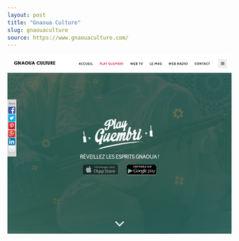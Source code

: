 ```yaml
---
layout: post
title: "Gnaoua Culture"
slug: gnaouaculture
source: https://www.gnaouaculture.com/
---
```


<img src="/screenshots/gnaouaculture.png">